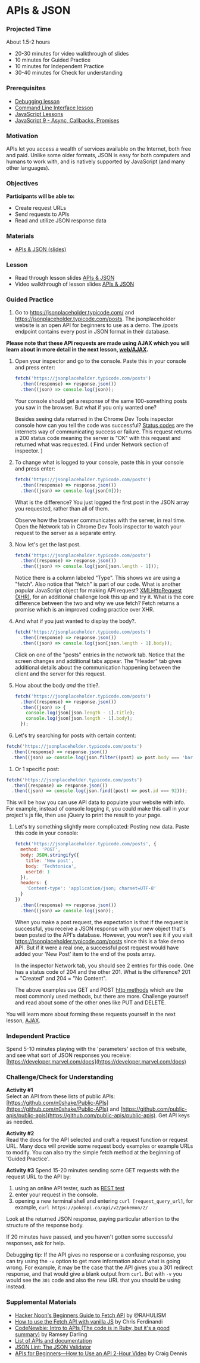 # APIs & JSON

### Projected Time

About 1.5-2 hours

- 20-30 minutes for video walkthrough of slides
- 10 minutes for Guided Practice
- 10 minutes for Independent Practice
- 30-40 minutes for Check for understanding

### Prerequisites

- [Debugging lesson](/debugging/debugging.md)
- [Command Line Interface lesson](/dev-tools/command-line-interface.md)
- [JavaScript Lessons](/javascript)
- [JavaScript 9 - Async, Callbacks, Promises](/javascript/javascript-9-async.md)

### Motivation

APIs let you access a wealth of services available on the Internet, both free and paid. Unlike some older formats, JSON is easy for both computers and humans to work with, and is natively supported by JavaScript (and many other languages).

### Objectives

**Participants will be able to:**

- Create request URLs
- Send requests to APIs
- Read and utilize JSON response data

### Materials

- [APIs & JSON (slides)](https://docs.google.com/presentation/d/1sD3nwQnhbe1wPnAWes0Nbt578tJacTtx0Yqy8XFp7w8/edit?usp=sharing)

### Lesson

- Read through lesson slides [APIs & JSON](https://docs.google.com/presentation/d/1sD3nwQnhbe1wPnAWes0Nbt578tJacTtx0Yqy8XFp7w8/edit?usp=sharing)
- Video walkthrough of lesson slides [APIs & JSON](https://drive.google.com/file/d/1dVQJWV7UNYzpWD0-eHk7Aqk0H5ppKZdD/view?usp=sharing)

### Guided Practice

1. Go to https://jsonplaceholder.typicode.com/ and https://jsonplaceholder.typicode.com/posts. The jsonplaceholder website is an open API for beginners to use as a demo. The /posts endpoint contains every post in JSON format in their database.

**Please note that these API requests are made using AJAX which you will learn about in more detail in the next lesson, [web/AJAX](/web/ajax.md).**

1. Open your inspector and go to the console. Paste this in your console and press enter:

   ```js
   fetch('https://jsonplaceholder.typicode.com/posts')
     .then((response) => response.json())
     .then((json) => console.log(json));
   ```

   Your console should get a response of the same 100-something posts you saw in the browser. But what if you only wanted one?

   Besides seeing data returned in the Chrome Dev Tools inspector console how can you tell the code was successful? [Status codes](https://en.wikipedia.org/wiki/List_of_HTTP_status_codes) are the internets way of communicating success or failure. This request returns a 200 status code meaning the server is "OK" with this request and returned what was requested. ( Find under Network section of inspector. )

1. To change what is logged to your console, paste this in your console and press enter:

   ```js
   fetch('https://jsonplaceholder.typicode.com/posts')
     .then((response) => response.json())
     .then((json) => console.log(json[0]));
   ```

   What is the difference? You just logged the first post in the JSON array you requested, rather than all of them.

   Observe how the browser communicates with the server, in real time. Open the Network tab in Chrome Dev Tools inspector to watch your request to the server as a separate entry.

1. Now let's get the last post.

   ```js
   fetch('https://jsonplaceholder.typicode.com/posts')
     .then((response) => response.json())
     .then((json) => console.log(json[json.length - 1]));
   ```

   Notice there is a column labeled "Type". This shows we are using a "fetch". Also notice that "fetch" is part of our code. What is another popular JavaScript object for making API request? [XMLHttpRequest (XHR)](https://developer.mozilla.org/en-US/docs/Web/API/XMLHttpRequest), for an additional challenge look this up and try it. What is the core difference between the two and why we use fetch? Fetch returns a promise which is an improved coding practice over XHR.

1. And what if you just wanted to display the body?.

   ```js
   fetch('https://jsonplaceholder.typicode.com/posts')
     .then((response) => response.json())
     .then((json) => console.log(json[json.length - 1].body));
   ```

   Click on one of the "posts" entries in the network tab. Notice that the screen changes and additional tabs appear. The "Header" tab gives additional details about the communication happening between the client and the server for this request.

1. How about the body _and_ the title?.

   ```js
   fetch('https://jsonplaceholder.typicode.com/posts')
     .then((response) => response.json())
     .then((json) => {
       console.log(json[json.length - 1].title);
       console.log(json[json.length - 1].body);
     });
   ```

1. Let's try searching for posts with certain content:

```js
fetch('https://jsonplaceholder.typicode.com/posts')
  .then((response) => response.json())
  .then((json) => console.log(json.filter((post) => post.body === 'bar')));
```

1. Or 1 specific post:

```js
fetch('https://jsonplaceholder.typicode.com/posts')
  .then((response) => response.json())
  .then((json) => console.log(json.find((post) => post.id === 92)));
```

This will be how you can use API data to populate your website with info. For example, instead of console logging it, you could make this call in your project's js file, then use jQuery to print the result to your page.

1. Let's try something slightly more complicated: Posting new data. Paste this code in your console:

   ```js
   fetch('https://jsonplaceholder.typicode.com/posts', {
     method: 'POST',
     body: JSON.stringify({
       title: 'New post',
       body: 'Techtonica',
       userId: 1
     }),
     headers: {
       'Content-type': 'application/json; charset=UTF-8'
     }
   })
     .then((response) => response.json())
     .then((json) => console.log(json));
   ```

   When you make a post request, the expectation is that if the request is successful, you receive a JSON response with your new object that's been posted to the API's database. However, you won't see it if you visit https://jsonplaceholder.typicode.com/posts since this is a fake demo API. But if it were a real one, a successful post request would have added your 'New Post' item to the end of the posts array.

   In the inspector Network tab, you should see 2 entries for this code. One has a status code of 204 and the other 201. What is the difference? 201 = "Created" and 204 = "No Content".

   The above examples use GET and POST [http methods](https://developer.mozilla.org/en-US/docs/Web/HTTP/Methods) which are the most commonly used methods, but there are more. Challenge yourself and read about some of the other ones like PUT and DELETE.

You will learn more about forming these requests yourself in the next lesson, [AJAX](/web/ajax.md).

### Independent Practice

Spend 5-10 minutes playing with the 'parameters' section of this website, and see what sort of JSON responses you receive: [https://developer.marvel.com/docs](https://developer.marvel.com/docs)

### Challenge/Check for Understanding

**Activity #1**  
Select an API from these lists of public APIs: [https://github.com/n0shake/Public-APIs](https://github.com/n0shake/Public-APIs) and [https://github.com/public-apis/public-apis](https://github.com/public-apis/public-apis). Get API keys as needed.

**Activity #2**  
Read the docs for the API selected and craft a request function or request URL. Many docs will provide some request body examples or example URLs to modify. You can also try the simple fetch method at the beginning of 'Guided Practice'.

**Activity #3**
Spend 15-20 minutes sending some GET requests with the request URL to the API by:

1. using an online API tester, such as [REST test](https://resttesttest.com/)
1. enter your request in the console.
1. opening a new terminal shell and entering `curl [request_query_url]`, for example, `curl https://pokeapi.co/api/v2/pokemon/2/`

Look at the returned JSON response, paying particular attention to the structure of the response body.

If 20 minutes have passed, and you haven't gotten some successful responses, ask for help.

Debugging tip: If the API gives no response or a confusing response, you can try using the `-v` option to get more information about what is going wrong. For example, it may be the case that the API gives you a 301 redirect response, and that would give a blank output from `curl`. But with `-v` you would see the `301` code and also the new URL that you should be using instead.

### Supplemental Materials

- [Hacker Noon's Beginners Guide to Fetch API](https://hackernoon.com/beginners-guide-to-fetch-api-qev31ag) by @RAHULISM
- [How to use the Fetch API with vanilla JS](https://gomakethings.com/how-to-use-the-fetch-api-with-vanilla-js/) by Chris Ferdinandi
- [CodeNewbie: Intro to APIs (The code is in Ruby, but it's a good summary)](https://web.archive.org/web/20190903191702/https://www.codenewbie.org/blogs/an-intro-to-apis) by Ramsey Darling
- [List of APIs and documentation](https://any-api.com/)
- [JSON Lint: The JSON Validator](https://jsonlint.com/)
- [APIs for Beginners—How to Use an API 2-Hour Video](https://youtu.be/GZvSYJDk-us) by Craig Dennis
